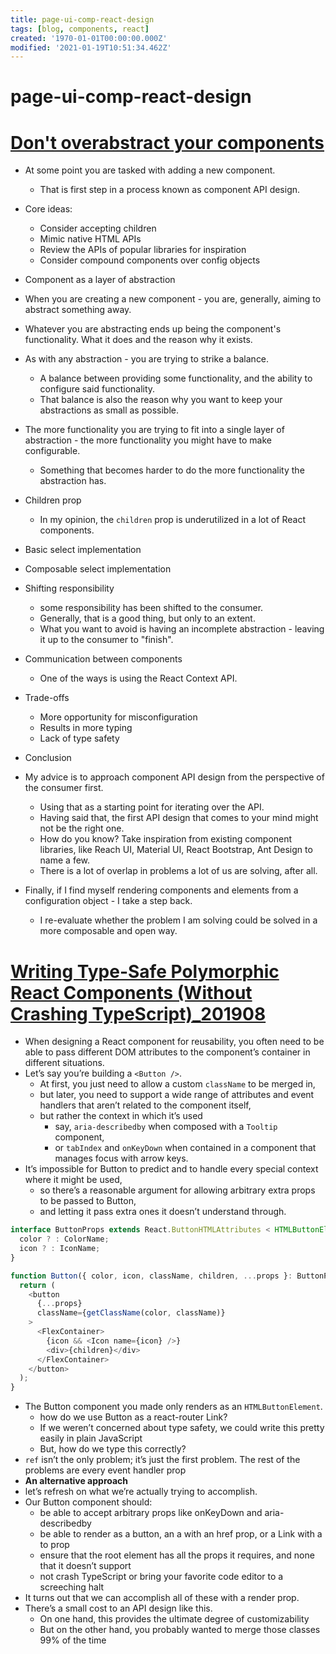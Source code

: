 ```yaml
---
title: page-ui-comp-react-design
tags: [blog, components, react]
created: '1970-01-01T00:00:00.000Z'
modified: '2021-01-19T10:51:34.462Z'
---
```


# page-ui-comp-react-design

# [Don't overabstract your components](https://kirjai.com/component-abstraction/)
- At some point you are tasked with adding a new component. 
  - That is first step in a process known as component API design.

- Core ideas: 
  - Consider accepting children
  - Mimic native HTML APIs
  - Review the APIs of popular libraries for inspiration
  - Consider compound components over config objects

- Component as a layer of abstraction
- When you are creating a new component - you are, generally, aiming to abstract something away. 
- Whatever you are abstracting ends up being the component's functionality. What it does and the reason why it exists.
- As with any abstraction - you are trying to strike a balance. 
  - A balance between providing some functionality, and the ability to configure said functionality. 
  - That balance is also the reason why you want to keep your abstractions as small as possible. 
- The more functionality you are trying to fit into a single layer of abstraction - the more functionality you might have to make configurable. 
  - Something that becomes harder to do the more functionality the abstraction has.

- Children prop
  - In my opinion, the `children` prop is underutilized in a lot of React components.
- Basic select implementation
- Composable select implementation
- Shifting responsibility
  - some responsibility has been shifted to the consumer. 
  - Generally, that is a good thing, but only to an extent. 
  - What you want to avoid is having an incomplete abstraction - leaving it up to the consumer to "finish".

- Communication between components
  - One of the ways is using the React Context API.

- Trade-offs
  - More opportunity for misconfiguration
  - Results in more typing
  - Lack of type safety

- Conclusion
- My advice is to approach component API design from the perspective of the consumer first. 
  - Using that as a starting point for iterating over the API. 
  - Having said that, the first API design that comes to your mind might not be the right one. 
  - How do you know? Take inspiration from existing component libraries, like Reach UI, Material UI, React Bootstrap, Ant Design to name a few.
  - There is a lot of overlap in problems a lot of us are solving, after all.

- Finally, if I find myself rendering components and elements from a configuration object - I take a step back. 
  - I re-evaluate whether the problem I am solving could be solved in a more composable and open way.
# [Writing Type-Safe Polymorphic React Components (Without Crashing TypeScript)_201908](https://blog.andrewbran.ch/polymorphic-react-components/)
- When designing a React component for reusability, you often need to be able to pass different DOM attributes to the component’s container in different situations.
- Let’s say you’re building a `<Button />`. 
  - At first, you just need to allow a custom `className` to be merged in, 
  - but later, you need to support a wide range of attributes and event handlers that aren’t related to the component itself, 
  - but rather the context in which it’s used
    - say, `aria-describedby` when composed with a `Tooltip` component, 
    - or `tabIndex` and `onKeyDown` when contained in a component that manages focus with arrow keys.
- It’s impossible for Button to predict and to handle every special context where it might be used, 
  - so there’s a reasonable argument for allowing arbitrary extra props to be passed to Button, 
  - and letting it pass extra ones it doesn’t understand through.

```typescript
interface ButtonProps extends React.ButtonHTMLAttributes < HTMLButtonElement > {
  color ? : ColorName;
  icon ? : IconName;
}

function Button({ color, icon, className, children, ...props }: ButtonProps) {
  return (
    <button
      {...props}
      className={getClassName(color, className)}
    >
      <FlexContainer>
        {icon && <Icon name={icon} />}
        <div>{children}</div>
      </FlexContainer>
    </button>
  );
}
```

- The Button component you made only renders as an `HTMLButtonElement`.
  - how do we use Button as a react-router Link?
  - If we weren’t concerned about type safety, we could write this pretty easily in plain JavaScript
  - But, how do we type this correctly?
- `ref` isn’t the only problem; it’s just the first problem. The rest of the problems are every event handler prop
- **An alternative approach**
- let’s refresh on what we’re actually trying to accomplish. 
- Our Button component should:
  - be able to accept arbitrary props like onKeyDown and aria-describedby
  - be able to render as a button, an a with an href prop, or a Link with a to prop
  - ensure that the root element has all the props it requires, and none that it doesn’t support
  - not crash TypeScript or bring your favorite code editor to a screeching halt
- It turns out that we can accomplish all of these with a render prop. 
- There’s a small cost to an API design like this.
  - On one hand, this provides the ultimate degree of customizability
  - But on the other hand, you probably wanted to merge those classes 99% of the time
